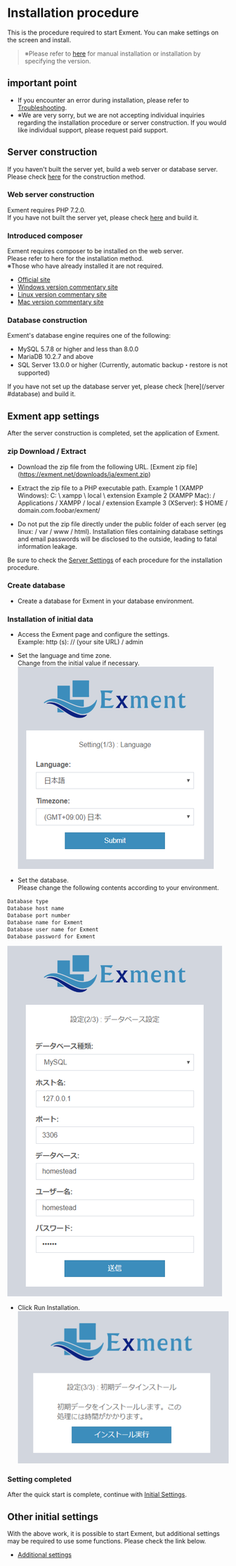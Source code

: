 # Installation procedure
This is the procedure required to start Exment. You can make settings on the screen and install.

> ※Please refer to [here](/quickstart_manual) for manual installation or installation by specifying the version.

## important point
- If you encounter an error during installation, please refer to [Troubleshooting](/troubleshooting).
- ※We are very sorry, but we are not accepting individual inquiries regarding the installation procedure or server construction. If you would like individual support, please request paid support.

## Server construction
If you haven't built the server yet, build a web server or database server.  
Please check [here](/server) for the construction method.

### Web server construction
Exment requires PHP 7.2.0.  
If you have not built the server yet, please check [here](/server) and build it.

### Introduced composer
Exment requires composer to be installed on the web server.  
Please refer to here for the installation method.  
※Those who have already installed it are not required.  
- [Official site](https://getcomposer.org/download/)
- [Windows version commentary site](https://weblabo.oscasierra.net/php-composer-windows-install/)
- [Linux version commentary site](https://weblabo.oscasierra.net/php-composer-centos-install/)
- [Mac version commentary site](https://weblabo.oscasierra.net/php-composer-macos-homebrew-install/)


### Database construction
Exment's database engine requires one of the following:

- MySQL 5.7.8 or higher and less than 8.0.0
- MariaDB 10.2.7 and above
- SQL Server 13.0.0 or higher (Currently, automatic backup・restore is not supported)

If you have not set up the database server yet, please check [here](/server #database) and build it.


## Exment app settings
After the server construction is completed, set the application of Exment.

### zip Download / Extract
- Download the zip file from the following URL.
[Exment zip file] (https://exment.net/downloads/ja/exment.zip)

- Extract the zip file to a PHP executable path.
Example 1 (XAMPP Windows): C: \ xampp \ local \ extension
Example 2 (XAMPP Mac): / Applications / XAMPP / local / extension
Example 3 (XServer): $ HOME / domain.com.foobar/exment/
  
- <span class = "red bold"> Do not put the zip file directly under the public folder of each server (eg linux: / var / www / html). Installation files containing database settings and email passwords will be disclosed to the outside, leading to fatal information leakage. </span>

Be sure to check the [Server Settings](/server) of each procedure for the installation procedure.

### Create database
- Create a database for Exment in your database environment.


### Installation of initial data
- Access the Exment page and configure the settings.  
Example: http (s): // (your site URL) / admin  

- Set the language and time zone.  
Change from the initial value if necessary.  
![Installation screen_Settings](img/quickstart/setting_windows1.png)

- Set the database.  
Please change the following contents according to your environment.  
~~~
Database type
Database host name
Database port number
Database name for Exment
Database user name for Exment
Database password for Exment
~~~

![Installation screen_Settings](img/quickstart/setting_windows2.png)
  
- Click Run Installation.
![Installation screen_Settings](img/quickstart/setting_windows3.png)

### Setting completed
After the quick start is complete, continue with [Initial Settings](/first_setting.md).

## Other initial settings
With the above work, it is possible to start Exment, but additional settings may be required to use some functions.
Please check the link below.
- [Additional settings](/quickstart_more)